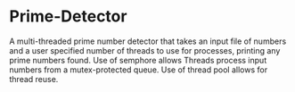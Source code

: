 # Prime-Detector
A multi-threaded prime number detector that takes an input file of numbers and a user specified number of threads to use for processes, printing any prime numbers found. Use of semphore allows Threads process input numbers from a mutex-protected queue. Use of thread pool allows for thread reuse. 
